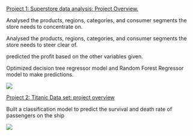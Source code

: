 

[Project 1: Superstore data analysis: Project Overview.](https://github.com/Doosuur/Projects/blob/main/Superstore%20Project.ipynb)

Analysed the products, regions, categories, and consumer segments the store needs to concentrate on.

Analysed the products, regions, categories, and consumer segments the store needs to steer clear of.

predicted the profit based on the other variables given.

Optimized decision tree regressor model and Random Forest Regressor model to make predictions.

![](https://github.com/Doosuur/Doosuur_portfolio/blob/main/images/superstore.png)


[Project 2: Titanic Data set: project overview](https://github.com/Doosuur/Projects/blob/main/Titanic%20dataset.ipynb)

Built a classification model to predict the survival and death rate of passengers on the ship

![](https://github.com/Doosuur/Doosuur_portfolio/blob/main/images/Screenshot%20(177).png)
